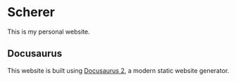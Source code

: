 # Scherer

This is my personal website.

## Docusaurus

This website is built using [Docusaurus 2](https://docusaurus.io/), a modern static website generator.
